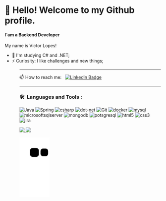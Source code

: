 <h1> 👋 Hello! Welcome to my Github profile. </h1>

<h4> I`am a Backend Developer </h4>

 <p> My name is Victor Lopes! <p>
 
 <ul>
  <li> 🌱 I'm studying C# and .NET; </li>
  <li> ⚡ Curiosity: I like challenges and new things; </li>
 <ul>
   
 ---
   
📫 How to reach me: &nbsp; [![Linkedin Badge](https://img.shields.io/badge/LinkedIn-blue?style=flat&logo=Linkedin&logoColor=white)](https://www.linkedin.com/in/victor-lopes-7537121b5/)

---

   
### 🛠 &nbsp;Languages and Tools :

<p>
<img src="https://cdn.jsdelivr.net/gh/devicons/devicon/icons/java/java-original-wordmark.svg" alt="Java" width="70" height="70"/>
 
<img src="https://cdn.jsdelivr.net/gh/devicons/devicon/icons/spring/spring-original-wordmark.svg" alt="Spring" width="70" height="70"/>

<img src="https://cdn.jsdelivr.net/gh/devicons/devicon/icons/csharp/csharp-original.svg"  alt="csharp" width="70" height="70"/>

<img src="https://cdn.jsdelivr.net/gh/devicons/devicon/icons/dot-net/dot-net-original-wordmark.svg" alt="dot-net" width="70" height="70"/>
 
<img src="https://cdn.jsdelivr.net/gh/devicons/devicon/icons/git/git-original-wordmark.svg" alt="Git" width="70" height="70"/>

<img src="https://cdn.jsdelivr.net/gh/devicons/devicon/icons/docker/docker-original-wordmark.svg" alt="docker" width="70" height="70"/>

<img src="https://cdn.jsdelivr.net/gh/devicons/devicon/icons/mysql/mysql-original-wordmark.svg" alt="mysql" width="70" height="70"/>

<img src="https://cdn.jsdelivr.net/gh/devicons/devicon/icons/microsoftsqlserver/microsoftsqlserver-plain-wordmark.svg" alt="microsoftsqlserver" width="70" height="70"/>

<img src="https://cdn.jsdelivr.net/gh/devicons/devicon/icons/mongodb/mongodb-original-wordmark.svg" alt="mongodb" width="70" height="70"/>
 
<img src="https://cdn.jsdelivr.net/gh/devicons/devicon/icons/postgresql/postgresql-original-wordmark.svg" alt="potsgresql" width="70" height="70"/>
 
<img src="https://cdn.jsdelivr.net/gh/devicons/devicon/icons/html5/html5-original-wordmark.svg" alt="html5" width="70" height="70"/>
 
<img src="https://cdn.jsdelivr.net/gh/devicons/devicon/icons/css3/css3-original-wordmark.svg" alt="css3" width="70" height="70"/>

<img src="https://cdn.jsdelivr.net/gh/devicons/devicon/icons/jira/jira-original-wordmark.svg" alt="jira" width="70" height="70"/>

</p>
                                                                                                                                   
 
<div>
 <a href="https://github.com/Victor-Lopes-Belo">
  
 <img height="180em" src="https://github-readme-stats.vercel.app/api?username=Victor-Lopes-Belo&show_icons=true&theme=dracula&include_all_commits=true&count_private=true"/>
   
 <img height="180em" src="https://github-readme-stats.vercel.app/api/top-langs/?username=Victor-Lopes-Belo&layout=compact&theme=dracula"/>
</div>

![Snake animation](https://github.com/Victor-Lopes-Belo/Victor-Lopes-Belo/blob/output/github-contribution-grid-snake.svg)
  
